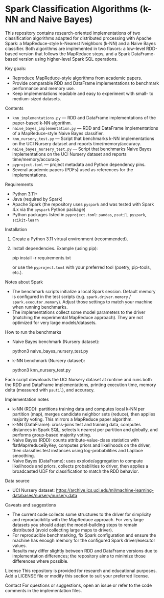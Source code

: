 # Spark Classification Algorithms (k-NN and Naive Bayes)

This repository contains research-oriented implementations of two classification algorithms adapted for distributed processing with Apache Spark: a MapReduce-style k-Nearest Neighbors (k-NN) and a Naive Bayes classifier. Both algorithms are implemented in two flavors: a low-level RDD-based version that follows the MapReduce steps, and a Spark DataFrame-based version using higher-level Spark SQL operations.

Key goals:

- Reproduce MapReduce-style algorithms from academic papers.
- Provide comparable RDD and DataFrame implementations to benchmark performance and memory use.
- Keep implementations readable and easy to experiment with small- to medium-sized datasets.

Contents

- `knn_implementations.py` — RDD and DataFrame implementations of the paper-based k-NN algorithm.
- `naive_bayes_implementation.py` — RDD and DataFrame implementations of a MapReduce-style Naive Bayes classifier.
- `knn_nursery_test.py` — Script that benchmarks k-NN implementations on the UCI Nursery dataset and reports time/memory/accuracy.
- `naive_bayes_nursery_test.py` — Script that benchmarks Naive Bayes implementations on the UCI Nursery dataset and reports time/memory/accuracy.
- `pyproject.toml` — project metadata and Python dependency pins.
- Several academic papers (PDFs) used as references for the implementations.

Requirements

- Python 3.11+
- Java (required by Spark)
- Apache Spark (the repository uses `pyspark` and was tested with Spark 4.x via the `pyspark` Python package)
- Python packages listed in `pyproject.toml`: `pandas`, `psutil`, `pyspark`, `scikit-learn`

Installation

1. Create a Python 3.11 virtual environment (recommended).
2. Install dependencies. Example (using pip):

   pip install -r requirements.txt

   or use the `pyproject.toml` with your preferred tool (poetry, pip-tools, etc.).

Notes about Spark

- The benchmark scripts initialize a local Spark session. Default memory is configured in the test scripts (e.g. `spark.driver.memory` / `spark.executor.memory`). Adjust those settings to match your machine when running benchmarks.
- The implementations collect some model parameters to the driver (matching the experimental MapReduce approach). They are not optimized for very large models/datasets.

How to run the benchmarks

- Naive Bayes benchmark (Nursery dataset):

  python3 naive_bayes_nursery_test.py

- k-NN benchmark (Nursery dataset):

  python3 knn_nursery_test.py

Each script downloads the UCI Nursery dataset at runtime and runs both the RDD and DataFrame implementations, printing execution time, memory delta (measured with `psutil`), and accuracy.

Implementation notes

- k-NN (RDD): partitions training data and computes local k-NN per partition (map), merges candidate neighbor sets (reduce), then applies majority voting. This mirrors a MapReduce paper algorithm.
- k-NN (DataFrame): cross-joins test and training data, computes distances in Spark SQL, selects k nearest per partition and globally, and performs group-based majority voting.
- Naive Bayes (RDD): counts attribute-value-class statistics with flatMap/reduceByKey, computes priors and likelihoods on the driver, then classifies test instances using log-probabilities and Laplace smoothing.
- Naive Bayes (DataFrame): uses explode/aggregation to compute likelihoods and priors, collects probabilities to driver, then applies a broadcasted UDF for classification to match the RDD behavior.

Data source

- UCI Nursery dataset: https://archive.ics.uci.edu/ml/machine-learning-databases/nursery/nursery.data

Caveats and suggestions

- The current code collects some structures to the driver for simplicity and reproducibility with the MapReduce approach. For very large datasets you should adapt the model-building steps to remain distributed (avoid collecting large maps to driver).
- For reproducible benchmarking, fix Spark configuration and ensure the machine has enough memory for the configured Spark driver/executor values.
- Results may differ slightly between RDD and DataFrame versions due to implementation differences; the repository aims to minimize those differences where possible.

License
This repository is provided for research and educational purposes. Add a LICENSE file or modify this section to suit your preferred license.

Contact
For questions or suggestions, open an issue or refer to the code comments in the implementation files.
